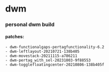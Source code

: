 # dwm
### personal dwm build

#### patches:
    - dwm-functionalgaps-pertagfunctionality-6.2
    - dwm-leftlayout-20210721-138b405
    - dwm-movestack-20211115-a786211
    - dwm-pertag_with_sel-20231003-9f88553
    - dwm-togglefloatingcenter-20210806-138b405f
